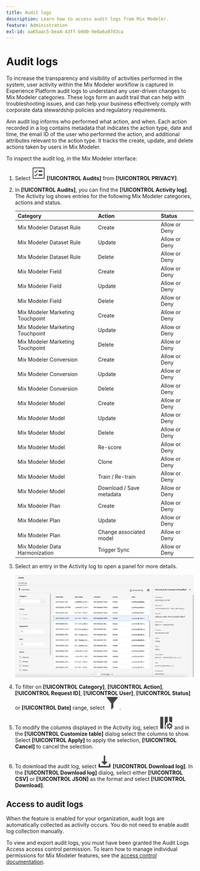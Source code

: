 ```yaml
---
title: Audit logs
description: Learn how to access audit logs from Mix Modeler.
feature: Administration
exl-id: aa65aac5-bea4-43ff-b0d0-9e8a6a97d3ca
---
```

# Audit logs

To increase the transparency and visibility of activities performed in the system, user activity within the Mix Modeler workflow is captured in Experience Platform audit logs to understand any user-driven changes to Mix Modeler categories. These logs form an audit trail that can help with troubleshooting issues, and can help your business effectively comply with corporate data stewardship policies and regulatory requirements.  

<!-- DO WE HAVE TO ADD THIS
If you are subject to the Health Insurance Portability and Accountability Act (HIPAA) and create, receive, maintain, or transmit permitted sensitive personal data through Mix Modeler, you are responsible for executing a BAA with Adobe and licensing Healthcare Shield.
-->

Ann audit log informs who performed what action, and when. Each action recorded in a log contains metadata that indicates the action type, date and time, the email ID of the user who performed the action, and additional attributes relevant to the action type. It tracks the create, update, and delete actions taken by users in Mix Modeler.

To inspect the audit log, in the Mix Modeler interface:

1. Select ![Task List](/help/assets/icons/TaskList.svg) **[!UICONTROL Audits]** from **[!UICONTROL PRIVACY]**.

1. In **[!UICONTROL Audits]**, you can find the **[!UICONTROL Activity log]**. The Activity log shows entries for the following Mix Modeler categories, actions and status. 

   | Category | Action | Status |
   |---|---|---|
   | Mix Modeler Dataset Rule | Create | Allow or Deny |
   | Mix Modeler Dataset Rule | Update | Allow or Deny |
   | Mix Modeler Dataset Rule | Delete | Allow or Deny |
   | Mix Modeler Field | Create | Allow or Deny |
   | Mix Modeler Field | Update | Allow or Deny |
   | Mix Modeler Field | Delete | Allow or Deny |
   | Mix Modeler Marketing Touchpoint | Create | Allow or Deny |
   | Mix Modeler Marketing Touchpoint | Update | Allow or Deny |
   | Mix Modeler Marketing Touchpoint | Delete | Allow or Deny |
   | Mix Modeler Conversion | Create | Allow or Deny |
   | Mix Modeler Conversion | Update | Allow or Deny |
   | Mix Modeler Conversion | Delete | Allow or Deny |
   | Mix Modeler Model | Create | Allow or Deny |
   | Mix Modeler Model | Update | Allow or Deny |
   | Mix Modeler Model | Delete | Allow or Deny |
   | Mix Modeler Model | Re-score | Allow or Deny |
   | Mix Modeler Model | Clone | Allow or Deny |
   | Mix Modeler Model | Train / Re-train | Allow or Deny |
   | Mix Modeler Model | Download / Save metadata | Allow or Deny |
   | Mix Modeler Plan | Create | Allow or Deny |
   | Mix Modeler Plan | Update | Allow or Deny |
   | Mix Modeler Plan | Change associated model | Allow or Deny | 
   | Mix Modeler Data Harmonization |Trigger Sync | Allow or Deny | 


1. Select an entry in the Activity log to open a panel for more details.

   ![Mix Modeler Audit](/help/assets/mix-modeler-audit.png)

1. To filter on **[!UICONTROL Category]**, **[!UICONTROL Action]**, **[!UICONTROL Request ID]**, **[!UICONTROL User]**, **[!UICONTROL Status]** or **[!UICONTROL Date]** range, select ![Filter](/help/assets/icons/Filter.svg).

1. To modify the columns displayed in the Activity log, select ![Columns](/help/assets/icons/ColumnSetting.svg) and in the **[!UICONTROL Customize table]** dialog select the columns to show. Select **[!UICONTROL Apply]** to apply the selection, **[!UICONTROL Cancel]** to cancel the selection.

1. To download the audit log, select ![Download](/help/assets/icons/Download.svg) **[!UICONTROL Download log]**. In the **[!UICONTROL Download log]** dialog, select either **[!UICONTROL CSV]** or **[!UICONTROL JSON]** as the format and select **[!UICONTROL Download]**.

## Access to audit logs

When the feature is enabled for your organization, audit logs are automatically collected as activity occurs. You do not need to enable audit log collection manually.

To view and export audit logs, you must have been granted the Audit Logs Access access control permission. To learn how to manage individual permissions for Mix Modeler features, see the [access control documentation](https://experienceleague.adobe.com/en/docs/experience-platform/access-control/home).
